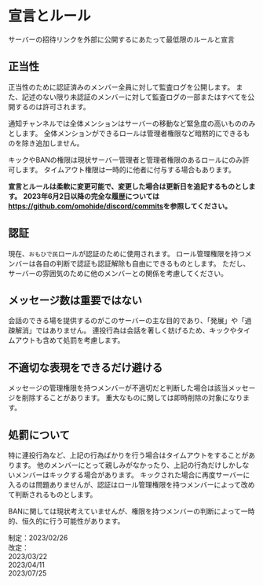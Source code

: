 # 宣言とルール
サーバーの招待リンクを外部に公開するにあたって最低限のルールと宣言

## 正当性
正当性のために認証済みのメンバー全員に対して監査ログを公開します。
また、記述のない限り未認証のメンバーに対して監査ログの一部またはすべてを公開するのは許可されます。

通知チャンネルでは全体メンションはサーバーの移動など緊急度の高いもののみとします。
全体メンションができるロールは管理者権限など暗黙的にできるものを除き追加しません。

キックやBANの権限は現状サーバー管理者と管理者権限のあるロールにのみ許可します。
タイムアウト権限は一時的に他者に付与する場合もあります。

**宣言とルールは柔軟に変更可能で、変更した場合は更新日を追記するものとします。**
**2023年6月2日以降の完全な履歴については<https://github.com/omohide/discord/commits>を参照してください。**

## 認証
現在、`おもひで民`ロールが認証のために使用されます。
ロール管理権限を持つメンバーは各自の判断で認証も認証解除も自由にできるものとします。
ただし、サーバーの雰囲気のために他のメンバーとの関係を考慮してください。

## メッセージ数は重要ではない
会話のできる場を提供するのがこのサーバーの主な目的であり、「発展」や「過疎解消」ではありません。
連投行為は会話を著しく妨げるため、キックやタイムアウトも含めて処罰を考慮します。

## 不適切な表現をできるだけ避ける
メッセージの管理権限を持つメンバーが不適切だと判断した場合は該当メッセージを削除することがあります。
重大なものに関しては即時削除の対象になります。

## 処罰について
特に連投行為など、上記の行為ばかりを行う場合はタイムアウトをすることがあります。
他のメンバーにとって親しみがなかったり、上記の行為だけしかしないメンバーはキックする場合があります。
キックされた場合に再度サーバーに入るのは問題ありませんが、認証はロール管理権限を持つメンバーによって改めて判断されるものとします。

BANに関しては現状考えていませんが、権限を持つメンバーの判断によって一時的、恒久的に行う可能性があります。

制定：2023/02/26  
改定：  
2023/03/22  
2023/04/11  
2023/07/25
